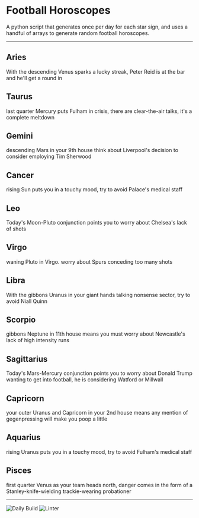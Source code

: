 # Football Horoscopes

A python script that generates once per day for each star sign, and uses a handful of arrays to generate random football horoscopes.

---

<!-- horoscopes_item starts -->
<h2>Aries</h2><p>With the descending Venus sparks a lucky streak, Peter Reid is at the bar and he'll get a round in</p><h2>Taurus</h2><p>last quarter Mercury puts Fulham in crisis, there are clear-the-air talks, it's a complete meltdown</p><h2>Gemini</h2><p>descending Mars in your 9th house think about Liverpool's decision to consider employing Tim Sherwood</p><h2>Cancer</h2><p>rising Sun puts you in a touchy mood, try to avoid Palace's medical staff</p><h2>Leo</h2><p>Today's Moon-Pluto conjunction points you to worry about Chelsea's lack of shots</p><h2>Virgo</h2><p>waning Pluto in Virgo. worry about Spurs conceding too many shots</p><h2>Libra</h2><p>With the gibbons Uranus in your giant hands talking nonsense sector, try to avoid Niall Quinn</p><h2>Scorpio</h2><p>gibbons Neptune in 11th house means you must worry about Newcastle's lack of high intensity runs</p><h2>Sagittarius</h2><p>Today's Mars-Mercury conjunction points you to worry about Donald Trump wanting to get into football, he is considering Watford or Millwall</p><h2>Capricorn</h2><p>your outer Uranus and Capricorn in your 2nd house means any mention of gegenpressing will make you poop a little</p><h2>Aquarius</h2><p>rising Uranus puts you in a touchy mood, try to avoid Fulham's medical staff</p><h2>Pisces</h2><p>first quarter Venus as your team heads north, danger comes in the form of a Stanley-knife-wielding trackie-wearing probationer</p>
<!-- horoscopes_item ends -->

---

![Daily Build](https://github.com/MatBenfield/horofootball.thechels.uk/workflows/Daily%20Build/badge.svg) ![Linter](https://github.com/MatBenfield/horofootball.thechels.uk/workflows/Linter/badge.svg)
